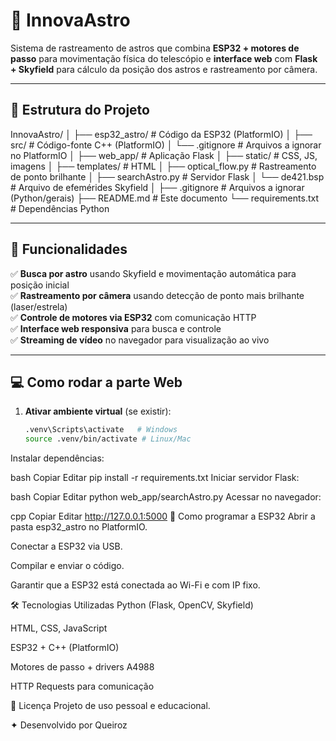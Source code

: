 # 🌌 InnovaAstro

Sistema de rastreamento de astros que combina **ESP32 + motores de passo** para movimentação física do telescópio e **interface web** com **Flask + Skyfield** para cálculo da posição dos astros e rastreamento por câmera.

---

## 📂 Estrutura do Projeto

InnovaAstro/
│
├── esp32_astro/ # Código da ESP32 (PlatformIO)
│ ├── src/ # Código-fonte C++ (PlatformIO)
│ └── .gitignore # Arquivos a ignorar no PlatformIO
│
├── web_app/ # Aplicação Flask
│ ├── static/ # CSS, JS, imagens
│ ├── templates/ # HTML
│ ├── optical_flow.py # Rastreamento de ponto brilhante
│ ├── searchAstro.py # Servidor Flask
│ └── de421.bsp # Arquivo de efemérides Skyfield
│
├── .gitignore # Arquivos a ignorar (Python/gerais)
├── README.md # Este documento
└── requirements.txt # Dependências Python


---

## 🚀 Funcionalidades

✅ **Busca por astro** usando Skyfield e movimentação automática para posição inicial  
✅ **Rastreamento por câmera** usando detecção de ponto mais brilhante (laser/estrela)  
✅ **Controle de motores via ESP32** com comunicação HTTP  
✅ **Interface web responsiva** para busca e controle  
✅ **Streaming de vídeo** no navegador para visualização ao vivo  

---

## 💻 Como rodar a parte Web

1. **Ativar ambiente virtual** (se existir):
   ```bash
   .venv\Scripts\activate   # Windows
   source .venv/bin/activate # Linux/Mac

Instalar dependências:

bash
Copiar
Editar
pip install -r requirements.txt
Iniciar servidor Flask:

bash
Copiar
Editar
python web_app/searchAstro.py
Acessar no navegador:

cpp
Copiar
Editar
http://127.0.0.1:5000
🔧 Como programar a ESP32
Abrir a pasta esp32_astro no PlatformIO.

Conectar a ESP32 via USB.

Compilar e enviar o código.

Garantir que a ESP32 está conectada ao Wi-Fi e com IP fixo.

🛠 Tecnologias Utilizadas
Python (Flask, OpenCV, Skyfield)

HTML, CSS, JavaScript

ESP32 + C++ (PlatformIO)

Motores de passo + drivers A4988

HTTP Requests para comunicação

📄 Licença
Projeto de uso pessoal e educacional.

✦ Desenvolvido por Queiroz